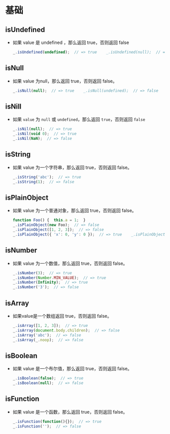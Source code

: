 # 基础

## isUndefined

+ 如果 value 是 undefined ，那么返回 true，否则返回 false

  ```js
  _.isUndefined(undefined);  // => true    _.isUndefined(null);  // => false
  ```

## isNull

+ 如果 value 为null，那么返回 true，否则返回 false。

  ```js
  _.isNull(null);  // => true    _.isNull(undefined);  // => false
  ```

## isNill

+ 如果 `value` 为 `null` 或 `undefined`，那么返回 `true`，否则返回 `false`

  ```js
  _.isNil(null);  // => true
  _.isNil(void 0);  // => true
  _.isNil(NaN);  // => false
  ```

## isString

+ 如果 value 为一个字符串，那么返回 true，否则返回 false。

  ```js
  _.isString('abc');  // => true
  _.isString(1);  // => false
  ```

## isPlainObject

+ 如果 value 为一个普通对象，那么返回 true，否则返回 false。

  ```js
  function Foo() {  this.a = 1;  }
  _.isPlainObject(new Foo);  // => false
  _.isPlainObject([1, 2, 3]);  // => false
  _.isPlainObject({ 'x': 0, 'y': 0 });  // => true    _.isPlainObject(Object.create(null));  // => true
  ```

## isNumber

+ 如果 value 为一个数值，那么返回 true，否则返回 false。

  ```js
  _.isNumber(3);  // => true
  _.isNumber(Number.MIN_VALUE);  // => true
  _.isNumber(Infinity);  // => true
  _.isNumber('3');  // => false
  ```

## isArray

+ 如果value是一个数组返回 true，否则返回 false。

  ```js
  _.isArray([1, 2, 3]);  // => true
  _.isArray(document.body.children);  // => false
  _.isArray('abc');  // => false
  _.isArray(_.noop);  // => false
  ```

## isBoolean

+ 如果 value 是一个布尔值，那么返回 true，否则返回 false。

  ```js
  _.isBoolean(false);  // => true
  _.isBoolean(null);  // => false
  ```

## isFunction

+ 如果 value 是一个函数，那么返回 true，否则返回 false。

  ```js
  _.isFunction(function(){});  // => true
  _.isFunction('');  // => false
  ```
